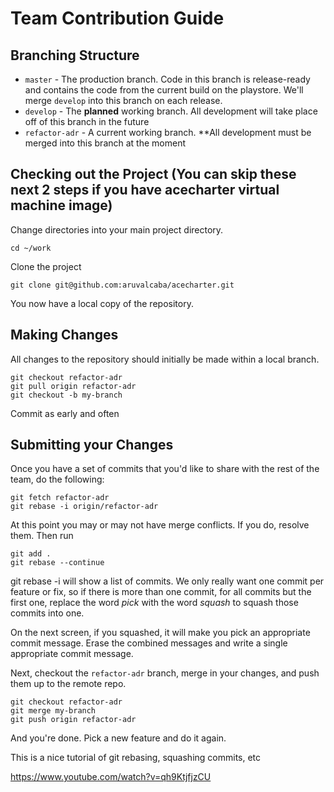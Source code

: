 # Team Contribution Guide

## Branching Structure

* `master` - The production branch. Code in this branch is release-ready and contains the code from the current build on the playstore. We'll merge `develop` into this branch on each release.
* `develop` - The **planned** working branch. All development will take place off of this branch in the future
* `refactor-adr` - A current working branch. **All development must be merged into this branch at the moment
## Checking out the Project (You can skip these next 2 steps if you have acecharter virtual machine image)

Change directories into your main project directory.

    cd ~/work

Clone the project

    git clone git@github.com:aruvalcaba/acecharter.git

You now have a local copy of the repository.

## Making Changes

All changes to the repository should initially be made within a local branch.

    git checkout refactor-adr
    git pull origin refactor-adr
    git checkout -b my-branch

Commit as early and often

## Submitting your Changes

Once you have a set of commits that you'd like to share with the rest of the team, do the following:

    git fetch refactor-adr
    git rebase -i origin/refactor-adr

At this point you may or may not have merge conflicts. If you do, resolve them. Then run

    git add .
    git rebase --continue

git rebase -i  will show a list of commits. We only really want one commit per feature or fix, so if there is more than one commit, for all commits but the first one, replace the word *pick* with the word *squash* to squash those commits into one.

On the next screen, if you squashed, it will make you pick an appropriate commit message. Erase the combined messages and write a single appropriate commit message.

Next, checkout the `refactor-adr` branch, merge in your changes, and push them up to the remote repo.

    git checkout refactor-adr
    git merge my-branch
    git push origin refactor-adr

And you're done. Pick a new feature and do it again.

This is a nice tutorial of git rebasing, squashing commits, etc

https://www.youtube.com/watch?v=qh9KtjfjzCU
